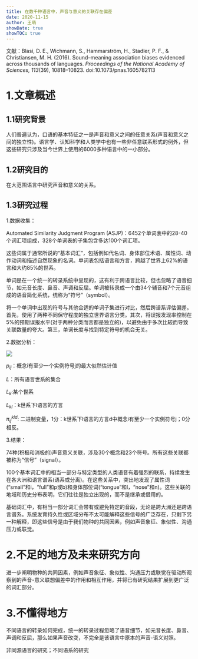 ```yaml
---
title: 在数千种语言中，声音与意义的关联存在偏差
date: 2020-11-15
author: 王萌
showDate: true
showTOC: true
---
```


文献：Blasi, D. E., Wichmann, S., Hammarström, H., Stadler, P. F., & Christiansen, M. H. (2016). Sound–meaning association biases evidenced across thousands of languages. *Proceedings of the National Academy of Sciences, 113*(39), 10818–10823. doi:10.1073/pnas.1605782113 

# 1.文章概述

## 1.1研究背景

人们普遍认为，口语的基本特征之一是声音和意义之间的任意关系(声音和意义之间的独立性)。语言学、认知科学和人类学中也有一些非任意联系形式的例外，但这些研究只涉及当今世界上使用的6000多种语言中的一小部分。

## 1.2研究目的

在大范围语言中研究声音和意义的关系。

## 1.3研究过程

1.数据收集：

Automated Similarity Judgment Program (ASJP)：6452个单词表中的28-40个词汇项组成，328个单词表的子集包含多达100个词汇项。

这些词属于通常所说的“基本词汇”，包括例如代名词、身体部位术语、属性词、动作动词和描述自然现象的名词。单词表包括语言和方言，跨越了世界上62%的语言和大约85%的世系。

单词是在一个统一的转录系统中呈现的，这有利于跨语言比较，但也忽略了语音细节，如元音长度、鼻音、声调和反屈。单词被转录成一个由34个辅音和7个元音组成的语音简化系统，统称为“符号”（symbol）。

将一个单词中出现的符号与其他合适的单词子集进行对比，然后跨谱系评估偏差。首先，使用了两种不同保守程度的独立世界语言分类。其次，将误报发现率控制在5%的预期误报水平(对于两种分类而言都是独立的)，以避免由于多次比较而导致关联数量的夸大。第三，单词长度与找到特定符号的机会无关。

2.数据分析：

![](../Supporting_Information/2020-11-15-WM2-FIG1.png)

$p_{ij}$：概念i有至少一个实例符号j的最大似然估计值

$L$：所有语言世系的集合

$L_k$:某个世系

$L_{kl}$：k世系下l语言的方言

$\pi^{kld}_{ij}$: 二进制变量，1分：k世系下l语言的方言d中概念i有至少一个实例符号j；0分相反。


3.结果：

74种(积极和消极的)声音意义关联，涉及30个概念和23个符号。所有这些关联都被称为“信号”（signal）。

100个基本词汇中的相当一部分与特定类型的人类语音有着强烈的联系，持续发生在各大洲和语言谱系(语系或分离)。在这些关系中，突出地发现了属性词(“small”和i，“full”和p或b)和身体部位词(“tongue”和l，“nose”和n)。这些关联的地域和历史分布表明，它们往往是独立出现的，而不是继承或借用的。

基础词汇中，有相当一部分词汇会带有或避免特定的音段，无论是跨大洲还是跨语言谱系。系统发育持久性或区域分布不太可能解释这些信号的广泛存在，只剩下另一种解释，即这些信号是由于我们物种的共同因素，例如声音象征、象似性、沟通压力或联觉。

# 2.不足的地方及未来研究方向

进一步阐明物种的共同因素，例如声音象征、象似性、沟通压力或联觉在驱动所观察到的声音-意义联想偏差中的作用和相互作用，并将已有研究结果扩展到更广泛的词汇部分。

# 3.不懂得地方

不同语言的转录如何完成，统一的转录过程忽略了语音细节，如元音长度、鼻音、声调和反屈，那么如果声音改变，不完全是该语言中原本的声音-语义对照。

非同源语言的研究；不同语系的研究
